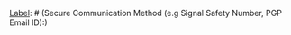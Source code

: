 [Name]: # (Physical Security Incident)

[Type]: # (screen)
[Name]: # (Contact Information)

[Type]: # (text_input)
[Name]: # (name)
[Label]: # (Name:)

[Type]: # (text_input)
[Name]: # (title)
[Label]: # (Title:)

[Type]: # (text_input)
[Name]: # (phone)
[Label]: # (Phone:)

[Type]: # (text_input)
[Name]: # (email-address)
[Label]: # (Email address:)

[Type]: # (text_input)
[Name]: # (secure-communication-method-e-g-signal-safety-number-pgp-email-id)
[Label]: # (Secure Communication Method (e.g Signal Safety Number, PGP Email ID):)

[Type]: # (screen)
[Name]: # (Incident Description)

[Type]: # (text_area)
[Name]: # (provide-brief-description)
[Label]: # (Provide a brief description:)

[Type]: # (screen)
[Name]: # (Type of Incident)

[Type]: # (multiple_choice)
[Name]: # (type-incident)
[Label]: # (Type of Incident)
[Options]: # (Threat / Harassment;Difficult encounter with authorities/ military forces;Detention / Arrest;Robbery / Ambush;Carjacking;Personal Assault;Sexual Assault;Kidnap / Abduction;Shooting;Bombardment / Crossfire;Landmine;Other)

[Type]: # (text_input)
[Name]: # (type-incident-other)
[Label]: # ()

[Type]: # (screen)
[Name]: # (Impact / Potential Impact)

[Type]: # (text_area)
[Name]: # (nature-injuries-damage-threats-property-stolen)
[Label]: # (Nature of injuries or damage/ threats made/ Property stolen etc.:)

[Type]: # (screen)
[Name]: # (Response Steps Taken?)

[Type]: # (text_area)
[Name]: # (provide-brief-description-2)
[Label]: # ()

[Type]: # (screen)
[Name]: # (Motive Or Perpetrators?)

[Type]: # (text_area)
[Name]: # (provide-brief-description-3)
[Label]: # ()

[Type]: # (screen)
[Name]: # (Who Has The Incident Been Reported To Locally?)

[Type]: # (text_area)
[Name]: # (incident-reported-locally)
[Label]: # (Who Has The Incident Been Reported To Locally?)

[Type]: # (screen)
[Name]: # (Do Your Security Guidelines Cover This Type Of Incident? Were The Guidelines Followed?)

[Type]: # (text_area)
[Name]: # (security-guidelines-cover-type-incident-guidelines-followed)
[Label]: # (Do Your Security Guidelines Cover This Type Of Incident? Were The Guidelines Followed?)

[Type]: # (screen)
[Name]: # (Do The Guidelines Or Any Other Aspect Of Security Management Need To Be Revised In Any Way?)

[Type]: # (text_area)
[Name]: # (guidelines-aspect-security-management-need-revised-way)
[Label]: # (Do The Guidelines Or Any Other Aspect Of Security Management Need To Be Revised In Any Way?)

[Type]: # (screen)
[Name]: # (Please suggest specific measures that may help avoid this type of incident in the future.)

[Type]: # (text_area)
[Name]: # (lessons-learned)
[Label]: # (Lessons learned:)

[Type]: # (screen)
[Name]: # (Any Action Requested?)

[Type]: # (text_area)
[Name]: # (action-requested)
[Label]: # (Any Action Requested?)

[Type]: # (screen)
[Name]: # (Any supporting information?)

[Type]: # (text_area)
[Name]: # (supporting-information)
[Label]: # (Any supporting information?)
